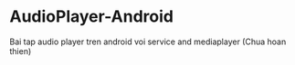 # AudioPlayer-Android
Bai tap audio player tren android voi service and mediaplayer (Chua hoan thien)
